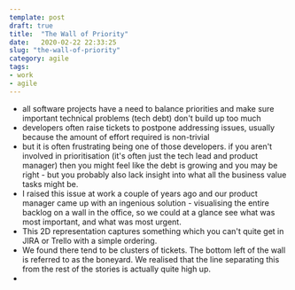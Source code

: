 ```yaml
---
template: post
draft: true
title:  "The Wall of Priority"
date:   2020-02-22 22:33:25
slug: "the-wall-of-priority"
category: agile
tags: 
- work 
- agile
---
```


- all software projects have a need to balance priorities and make sure important technical problems (tech debt) don't build up too much
- developers often raise tickets to postpone addressing issues, usually because the amount of effort required is non-trivial
- but it is often frustrating being one of those developers. if you aren't involved in prioritisation (it's often just the tech lead and product manager) then you might feel like the debt is growing and you may be right - but you probably also lack insight into what all the business value tasks might be.
- I raised this issue at work a couple of years ago and our product manager came up with an ingenious solution - visualising the entire backlog on a wall in the office, so we could at a glance see what was most important, and what was most urgent.
- This 2D representation captures something which you can't quite get in JIRA or Trello with a simple ordering.
- We found there tend to be clusters of tickets. The bottom left of the wall is referred to as the boneyard. We realised that the line separating this from the rest of the stories is actually quite high up.
- 